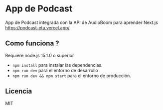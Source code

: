 # App de Podcast

App de Podcast integrada con la API de AudioBoom para aprender Next.js
https://podcast-eta.vercel.app/

## Como funciona ?

Requiere node.js 15.1.0 o superior 

* `npm install` para instalar  las dependencias.
* `npm run dev` para el entorno de desarrollo
* `npm run dev && npm start` para el entorno de producción.


## Licencia

MIT
